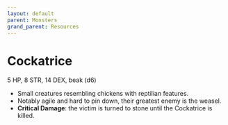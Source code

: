 ```yaml
---
layout: default
parent: Monsters
grand_parent: Resources
---
```


# Cockatrice

5 HP, 8 STR, 14 DEX, beak (d6)

- Small creatures resembling chickens with reptilian features.
- Notably agile and hard to pin down, their greatest enemy is the weasel.
- **Critical Damage**: the victim is turned to stone until the Cockatrice is killed.
